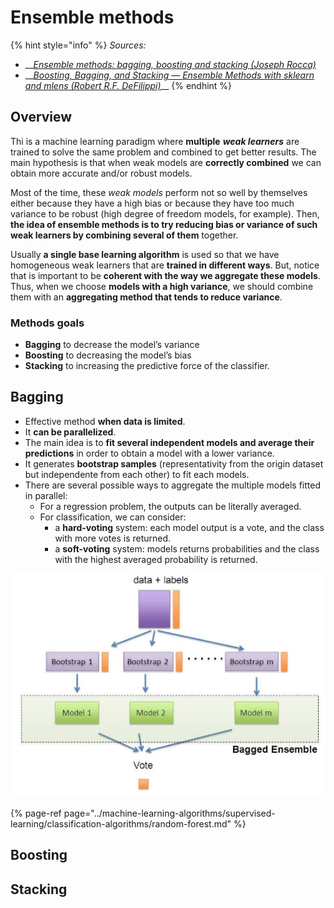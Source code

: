 # Ensemble methods

{% hint style="info" %}
_Sources:_

* \_\_[_Ensemble methods: bagging, boosting and stacking \(Joseph Rocca\)_](https://towardsdatascience.com/ensemble-methods-bagging-boosting-and-stacking-c9214a10a205)
* \_\_[_Boosting, Bagging, and Stacking — Ensemble Methods with sklearn and mlens \(Robert R.F. DeFilippi\)_](https://medium.com/@rrfd/boosting-bagging-and-stacking-ensemble-methods-with-sklearn-and-mlens-a455c0c982de)\_\_
{% endhint %}

## Overview

Thi is a machine learning paradigm where **multiple** _**weak learners**_ are trained to solve the same problem and combined to get better results. The main hypothesis is that when weak models are **correctly combined** we can obtain more accurate and/or robust models.

Most of the time, these _weak models_ perform not so well by themselves either because they have a high bias or because they have too much variance to be robust \(high degree of freedom models, for example\). Then, **the idea of ensemble methods is to try reducing bias or variance of such weak learners by combining several of them** together.

Usually **a single base learning algorithm** is used so that we have homogeneous weak learners that are **trained in different ways**. But, notice that is important to be **coherent with the way we aggregate these models**. Thus,  when we choose **models with a high variance**, we should combine them with an **aggregating method that tends to reduce variance**.

### Methods goals

* **Bagging** to decrease the model’s variance
* **Boosting** to decreasing the model’s bias
* **Stacking** to increasing the predictive force of the classifier.

## Bagging

* Effective method **when data is limited**.
* It **can be parallelized**.
* The main idea is to **fit several independent models and average their predictions** in order to obtain a model with a lower variance.
* It generates **bootstrap samples** \(representativity from the origin dataset but independente from each other\) to fit each models.
* There are several possible ways to aggregate the multiple models fitted in parallel:
  * For a regression problem, the outputs can be literally averaged.
  * For classification, we can consider:
    *  a **hard-voting** system: each model output is a vote, and the class with more votes is returned.
    * a **soft-voting** system: models returns probabilities and the class with the highest averaged probability is returned.

![](../../.gitbook/assets/image%20%2855%29.png)

{% page-ref page="../machine-learning-algorithms/supervised-learning/classification-algorithms/random-forest.md" %}

## Boosting



## Stacking







